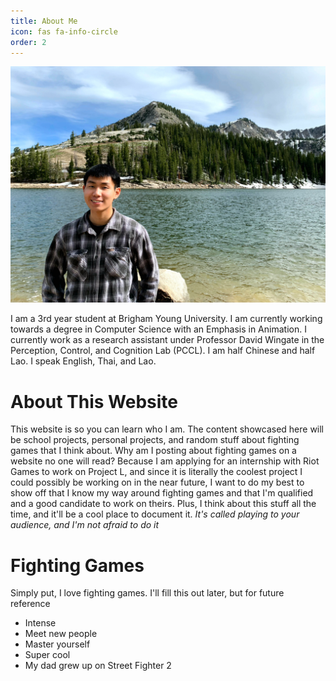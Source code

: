 ```yaml
---
title: About Me
icon: fas fa-info-circle
order: 2
---
```


<!-- > Add Markdown syntax content to file `_tabs/about.md`{: .filepath } and it will show up on this page. -->
<!-- {: .prompt-tip } -->
![This is a picture from 2020. I do not take many pictures of myself...](../assets/me_wallpaper.jpg)

I am a 3rd year student at Brigham Young University. I am currently working towards a degree in 
Computer Science with an Emphasis in Animation. I currently work as a research assistant under Professor David Wingate 
in the Perception, Control, and Cognition Lab (PCCL). I am half Chinese and half Lao. 
I speak English, Thai, and Lao. 

# About This Website
This website is so you can learn who I am. The content showcased here will be school projects, personal projects, and 
random stuff about fighting games that I think about. Why am I posting about fighting games on a website no one will read?
Because I am applying for an internship with Riot Games to work on Project L, and since it is literally the coolest project I
could possibly be working on in the near future, I want to do my best to show off that I know my way around fighting games
and that I'm qualified and a good candidate to work on theirs. Plus, I think about this stuff all the time, and it'll be a 
cool place to document it. *It's called playing to your audience, and I'm not afraid to do it*

# Fighting Games
Simply put, I love fighting games. I'll fill this out later, but for future reference
- Intense
- Meet new people
- Master yourself
- Super cool
- My dad grew up on Street Fighter 2